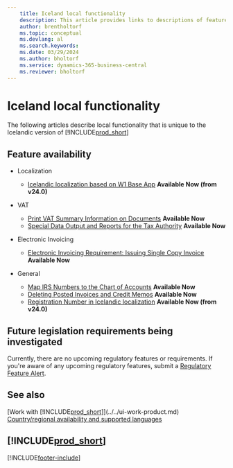 ```yaml
---
    title: Iceland local functionality
    description: This article provides links to descriptions of features that are specific to the Icelandic version of Dynamics 365 Business Central.
    author: brentholtorf
    ms.topic: conceptual
    ms.devlang: al
    ms.search.keywords:
    ms.date: 03/29/2024
    ms.author: bholtorf
    ms.service: dynamics-365-business-central
    ms.reviewer: bholtorf
---
```

# Iceland local functionality

The following articles describe local functionality that is unique to the Icelandic version of [!INCLUDE[prod_short](../../includes/prod_short.md)]

## Feature availability

* Localization
    * [Icelandic localization based on W1 Base App](iceland-global-core-app.md) **Available Now (from v24.0)**  
* VAT
    * [Print VAT Summary Information on Documents](how-to-print-vat-summary-information-on-documents.md) **Available Now**
    * [Special Data Output and Reports for the Tax Authority](special-data-output-and-reports-for-the-tax-authority.md) **Available Now**

* Electronic Invoicing
    * [Electronic Invoicing Requirement: Issuing Single Copy Invoice](electronic-invoicing-requirement-issuing-single-copy-invoice.md) **Available Now**

* General  
    * [Map IRS Numbers to the Chart of Accounts](how-to-map-irs-numbers-to-chart-of-accounts.md) **Available Now**
    * [Deleting Posted Invoices and Credit Memos](deleting-posted-invoices-and-credit-memos.md) **Available Now**
    * [Registration Number in Icelandic localization](use-registration-no.md) **Available Now (from v24.0)** 

## Future legislation requirements being investigated

Currently, there are no upcoming regulatory features or requirements. If you're aware of any upcoming regulatory features, submit a [Regulatory Feature Alert](https://forms.office.com/pages/responsepage.aspx?id=v4j5cvGGr0GRqy180BHbRwkeauYiJKZOpJ0CtKuVmJlURURaMlQ4Rk05UFY4NkVEOTA0MUU5WThXSC4u).

## See also

[Work with [!INCLUDE[prod_short](../../includes/prod_short.md)]](../../ui-work-product.md)  
[Country/regional availability and supported languages](/dynamics365/business-central/dev-itpro/compliance/apptest-countries-and-translations)  

## [!INCLUDE[prod_short](../../includes/free_trial_md.md)]


[!INCLUDE[footer-include](../../includes/footer-banner.md)]
